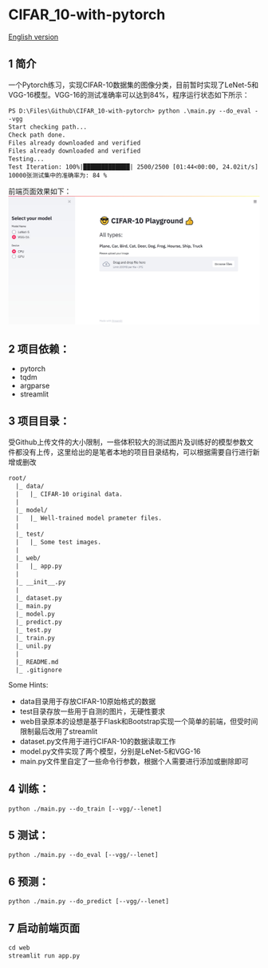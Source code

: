 # CIFAR_10-with-pytorch

[English version](static/eng.md)

## 1 简介

一个Pytorch练习，实现CIFAR-10数据集的图像分类，目前暂时实现了LeNet-5和VGG-16模型。VGG-16的测试准确率可以达到84%，程序运行状态如下所示：
```text
PS D:\Files\Github\CIFAR_10-with-pytorch> python .\main.py --do_eval --vgg
Start checking path...
Check path done.
Files already downloaded and verified
Files already downloaded and verified
Testing...
Test Iteration: 100%|█████████████| 2500/2500 [01:44<00:00, 24.02it/s]
10000张测试集中的准确率为: 84 %
```
前端页面效果如下：
![demo](static/demo.jpg)

## 2 项目依赖：

* pytorch
* tqdm
* argparse
* streamlit


## 3 项目目录：

受Github上传文件的大小限制，一些体积较大的测试图片及训练好的模型参数文件都没有上传，这里给出的是笔者本地的项目目录结构，可以根据需要自行进行新增或删改

```text
root/
  |_ data/
  |   |_ CIFAR-10 original data.
  |
  |_ model/
  |   |_ Well-trained model prameter files.
  |
  |_ test/
  |   |_ Some test images.
  |
  |_ web/
  |   |_ app.py 
  |
  |_ __init__.py
  |
  |_ dataset.py
  |_ main.py
  |_ model.py
  |_ predict.py
  |_ test.py
  |_ train.py
  |_ unil.py
  |
  |_ README.md
  |_ .gitignore
```

Some Hints:

* data目录用于存放CIFAR-10原始格式的数据
* test目录存放一些用于自测的图片，无硬性要求
* web目录原本的设想是基于Flask和Bootstrap实现一个简单的前端，但受时间限制最后改用了streamlit
* dataset.py文件用于进行CIFAR-10的数据读取工作
* model.py文件实现了两个模型，分别是LeNet-5和VGG-16
* main.py文件里自定了一些命令行参数，根据个人需要进行添加或删除即可  


## 4 训练：

```shell
python ./main.py --do_train [--vgg/--lenet]
```


## 5 测试：

```shell
python ./main.py --do_eval [--vgg/--lenet]
```


## 6 预测：

```shell
python ./main.py --do_predict [--vgg/--lenet]
```


## 7 启动前端页面

```shell
cd web
streamlit run app.py
```